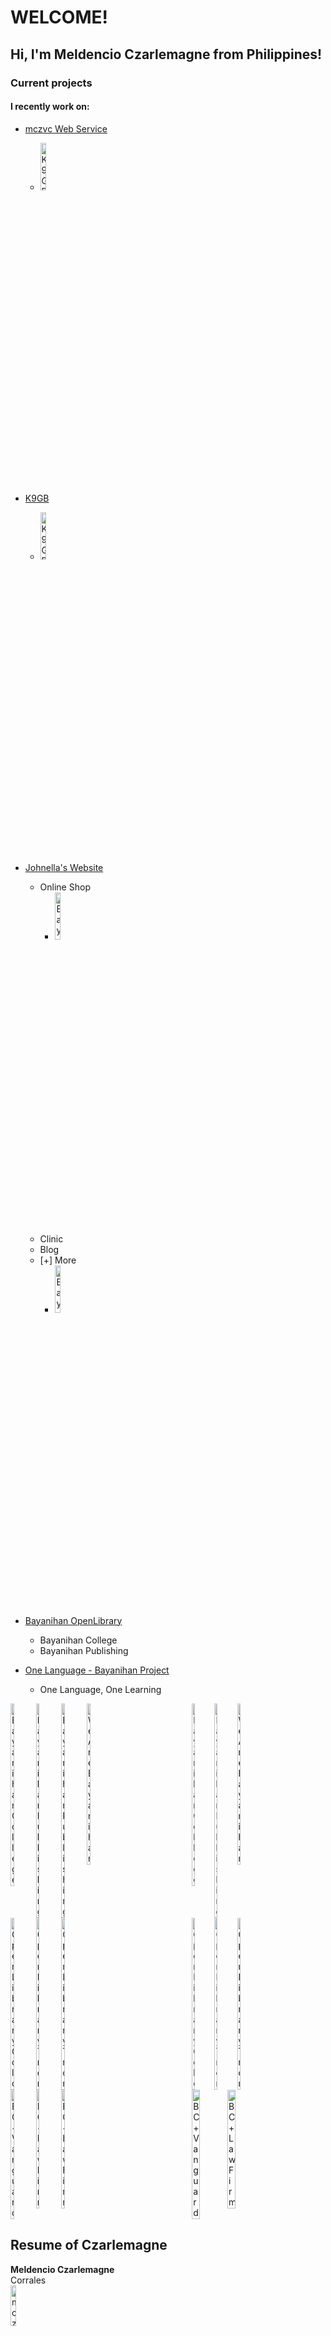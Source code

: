 # WELCOME! 
## Hi, I'm Meldencio Czarlemagne from Philippines!

### Current projects
#### I recently work on:
* [mczvc Web Service](https://mczvc-biomew.github.io/services)
  * <img alt="K9GB" height="14%" src="https://github.com/user-attachments/assets/4cc35fc4-a6b3-4c93-ab9c-0b658573e375" />

* [K9GB](https://mczvc-biomew.github.io/k9gb)
  * <img alt="K9GB" height="14%" src="https://github.com/user-attachments/assets/ae33ef1c-9879-47e8-a528-1090839423e8" />

* [Johnella's Website](https://jk-sanjuan.github.io/)
  * Online Shop
    * <img alt="Bayanihan College" height="14%" src="assets/images/jk/jk-brand-c-gold.png" width="14%"/>
  * Clinic
  * Blog
  * [+] More
    * <img alt="Bayanihan College" height="14%" src="assets/images/jk/jk-creative.png" width="14%"/>
* [Bayanihan OpenLibrary](https://mczvc-biomew.github.io/)
  * Bayanihan College
  * Bayanihan Publishing
* [One Language - Bayanihan Project](https://github.com/mczvc-biomew/OneLang)
  * One Language, One Learning 

<div style="display: flex;">
<div>
  <div style="display: flex;">
  <img alt="Bayanihan College" height="14%" src="https://github.com/user-attachments/assets/026341f1-94f7-41ed-820f-ebd97832ead7" width="14%"/>
  <img alt="Bayanihan Publishing" height="14%" src="https://github.com/user-attachments/assets/49f16b01-4b83-4fca-91bf-14881684f85b" width="14%">
  <img alt="Bayanihan Publishing" height="14%" src="https://github.com/user-attachments/assets/0138faa1-3746-4909-91f0-ccb6c30ea57e" width="14%"/>
  <img alt="We Are Bayanihan" height="14%" src="https://github.com/user-attachments/assets/76af4bfd-eb78-4f2c-92f9-bfe57aca1999" width="14%"/>
  </div>
  <div style="display: flex;">
  <img alt="OpenLibrary Gold" height="14%" src="https://github.com/user-attachments/assets/39e6c54c-df53-464d-8e49-14b0c8c7c73d" width="14%"/>
  <img alt="OpenLibrary Tron" height="14%" src="https://github.com/user-attachments/assets/45162500-7b3a-4941-b542-5fd71b0d9e70" width="14%"/>
  <img alt="OpenLibrary Tron" height="14%" src="OL-2.png" width="14%"/>
  </div>
  <div style="display: flex;">
  <img alt="BC + Vanguard" height="14%" width="14%" src="https://github.com/user-attachments/assets/6f32d36e-e4bc-49fc-941c-bcba8e06278f" />
  <img alt="BC + Law Firm" height="14%" width="14%" src="https://github.com/user-attachments/assets/2d2dca4c-7ebb-48d0-bac7-e13a8f32bcb0" />
  <img alt="BC + Law Firm" height="14%" width="14%" src="OL_colored.png" />
  </div>
</div>
<div>
  <div style="display: flex;">
  <img alt="Bayanihan College" height="14%" src="assets/images/jk/footer.png" width="14%"/>
  <img alt="Bayanihan Publishing" height="14%" src="assets/images/jk/header-logo.png" width="14%"/>
  <img alt="We Are Bayanihan" height="14%" src="assets/images/jk/jk-creative.png" width="14%"/>
  </div>
  <div style="display: flex;">
  <img alt="OpenLibrary Gold" height="14%" src="assets/images/jk/jk-icon-384.png" width="14%"/>
  <img alt="OpenLibrary Tron" height="14%" src="assets/images/jk/jk-m.png" width="14%"/>
  <img alt="OpenLibrary Tron" height="14%" src="assets/images/jk/JK-P.png" width="14%"/>
  </div>
  <div style="display: flex;">
  <img alt="BC + Vanguard" height="14%" width="22%" src="assets/images/jk/lady-jk.png" />
  <img alt="BC + Law Firm" height="14%" width="22%" src="assets/images/jk/SJK.png" />
  </div>
</div>
</div>
<div class="text-white bg-yellow-600 p-4 [font-size:20px]"><h2>Resume of Czarlemagne</h2></div>

<div class="bg-gray-500 text-white p-4">
  <div class="flex w-[990px]">
    <div class="[font-size:20px] w-[148px]"><div class="font-bold"><b>Meldencio Czarlemagne</b></div> Corrales</div>
    <img alt="mczvc" class="[right:0] [left:580] [position:relative]" src="https://github.com/user-attachments/assets/83711abb-78d0-48d9-b8e1-e4fc47b51fb5" width="13%" height="13%"/>
  </div>
  <div class="flex mt-2">
    <div class="w-[155px]"><span>Software Engineer and Architect, DevOps Engineer, Database Manager and Administrator,  
  IT & IS Manager</span></div>
    <div class="mx-auto">
      <span class="">
        🏠 St. Peter, New Era, Quezon City <br>
        📞 (+63) 967 205 6160 📞 (+63) 913 023 0143 <br>
        📧 mczvc.biomew@gmail.com 📧 mczvc@proton.me <br>
      </span>
    </div>
  </div>
</div>

<div class="flex">
  <div class="p-4">
    <h3>ABOUT ME</h3>
    <div>
      <h4>I am a Filipino software architect who currently lives in Quezon City.</h4>
      <p>With a college degree in Computer Science, over 7 years of experience as Backend developer / Full-stack developer, I am passionate about working on challenging projects that allow me to grow professionally.</p>
      <h4>Adaptable</h4>
      <p>While my expertise lies in Backend and Full-stack development, I stay up to date with the latest trends in Frontend and other areas, using my free time to expand my knowledge.</p>
      <h4>Looking for ways to automate tasks</h4>
      <p>Always trying to have everything automated. I don't like repetitive tasks so my software designs normally would come with the idea of minimizing the number of tasks needed to maintain or add new functionalities. My software designs prioritize efficiency, aiming to reduce maintenance and enhance scalability, ensuring long-term value and optimization.</p>
      <h4>Tech-Savvy</h4>
      <p>I stay current with emerging technologies and actively seek ways to apply them in real-world projects.</p>
      <h4>Continuous Improvement</h4>
      <p>I’m never satisfied with just solving a problem; I’m always on the lookout for better, more efficient solutions. I won't settle just by solving the problem and I am always struggling to find a better way to do it.</p>
      <h4>Motivations</h4>
      <ul>
        <li>A challenging environment that fosters growth.</li>
        <li>Opportunities to work with diverse technologies.</li>
        <li>Freedom to optimize my workspace and processes for maximum productivity.</li>
      </ul>
      <h4>Hobbies</h4>
      <ul>
        <li>Problem-solving and thinking creatively</li>
        <li>Exploring software development</li>
        <li>Enjoying music</li>
        <li>Fixing devices</li>
        <li>Breaking free from the routine</li>
      </ul>
    </div>
    <h3>PROFILE</h3>
    <div class="w-[613px] [line-height:1.4]">
     <p>Results-driven software developer with extensive experience in both systems and business domain programming languages (C, C++, C#, Java) and (Python, JavaScript, Ruby, Typescript), leveraging expertise and proficiency in wide variety of frameworks for these languages, for example: Python (flask, Django, Pandas, Numpy), Java Spring, Ruby on Rails, Javascript (NextJS, ReactJS, AngularJS, VueJS), C++ (Boost, Qt5, and OpenGL graphics library), delivering high-quality and innovative solutions across multiple platforms.</p>
     <p>Strong foundation and solid grasp in algorithms, data-structures, and mathematics, with proficiency in TDD and safety assurance, ensuring code quality and functionality of tested software, in compliance to specifications and use cases of software; applied to, and worked for Distributed, High-performance, and Scientific Computing. </p>
     <p>I am experienced in technical and team leadership: As a seasoned technical leader, I excel and bring expertise in software design, leveraging in deployment automation to improve and optimize the CI/CD pipelines; commend testing frameworks to the team; and playing the role of designing and operating mission critical services in a cloud-based architecture — I effectively guide cross-functional teams and drive project and business to success — delivering high-quality and efficient, scalable software solutions. </p>
     <p>Polyglot to familiarize programming in 15+ languages, which includes: Bash, Perl, Powershell, Ruby, Clojure, Haskell, Julia, Go, Kotlin, Swift, Lua, Rust, Zig, Assembly, SQL, Typescript. </p>
      <p>As a software architect and database manager, I am proficient in designing API, software architecture, and cloud-based services, providing solutions in building effective, efficient, and robust software. </p>
     <p>Mastered and practiced clean code principles and Design Patterns for 10+ years; pragmatic, and highly accomplished practitioner of agile methodology such as Scrum, Lean, XP, and crystal.</p>
     <p>As a full-stack developer and DevOps engineer with 6+ years of experience, I possess a unique blend of technical expertise, leadership skills, and passion for delivering high-quality software solutions.</p>
    </div>
    <h3>WORK EXPERIENCE</h3>
    <div class="w-[613px]">
      <div class="pl-[3rem]">
        <div class="*:block *:pr-2 pt-4">
          <span>(May 2019 – Nov. 2019)</span>
          <span class="text-white bg-yellow-600 p-2">CEO & Founder, Software Engineer and Architect</span>
          <span class="font-bold [font-size:18px] bg-gray-300 p-2 hover:bg-gray-200 cursor-pointer
                        [border-inline-start:4px_solid_#5499f0]"><br><b>Egg Co. Creations</b></span><span> | </span>
          <span class="italic">Quezon City</span>
          <ul class="dashed mt-1 *:mt-2">
            <li>Developed the Easy Graphics, Easy Game, and Easy Animation library using Java and OpenGL.</li>
            <li>Released two Android games using the library.</li>
          </ul>
        </div>
        <div class="*:block *:pr-4 pt-4">
          <span>(Dec. 2019 – Present)</span>
          <span class="text-white bg-yellow-600 p-2">Software Engineer and Architect, 
            Full-stack Developer, DevOps Engineer – R&D, 
            Database Administrator, IT & IS Manager, 
            Business Innovator</span><br>
          <span class="font-bold [font-size:18px] bg-gray-300 p-2 hover:bg-gray-200 cursor-pointer
                      [border-inline-start:4px_solid_#5499f0]">
            <b>DADS University, Bayanihan College, Network Careers</b></span>
          <span> | </span><span class="italic">Quezon City</span>
          <ul class="dashed *:mt-2">
            <li>Built several micro-services and API endpoints for the consumers and producers operating in the open-source, MOOC and value-based Careers platform to implement automated management solutions.</li>
            <li>Developed automation tools for document generation.</li>
            <li>Created full-stack web applications for the university’s virtual learning environment.</li>
            <li>Designed a business model for university-wide learning; a balanced and prosperous ecosystem, for not-for-profit design of business.</li>
            <li>Maintained and organized the public and private libraries of colleges: its database, and its distributed access to information, under its IS infrastructure, I have built a managed Library System for Librarians, Students of different departments, Faculty (educators of Business and, Science, Engineering, and Medicine; and to the Members of Royal Society); frontier in seeding the Foundation’s Academic Resources.</li>
            <li>Developed, and maintained business tools used in managerial task; began innovating the solutions for business, work careers, HR workforce, and transformed, with new models of learning environment for a wide audience in a university-wide environment setup.</li>
          </ul>
        </div>
      </div>
    </div>
    <h3>Company</h3>
    <div>
      <div class="flex">
        <div>
          <span class="font-bold w-[75px] [display:inline-block]">Egg Co.</span><span>(Parent)</span>
        </div>
        <div>
          <ul class="list-disc list-inside [&_ul]:list-[revert] ml-4 [line-height:1.5]">
            <li>DAD System and University – College of Computer Science, School for Business and Management</li>
            <li>Royal Society of Science, Engineering, and Medicine</li>
            <li>Royal Society of Mathematics, Architecture, and Computing</li>
            <li>Royal Society for Professionals</li>
            <li>Bayanihan College, Bayanihan Foundation</li>
              <ul class="list-disc list-inside ml-8">
                <li>United Alumnus Royals</li>
                <li>Bayanihan OS, Software</li>
              </ul>
            <li>Vanguard Consortium</li>
              <ul class="list-disc list-inside ml-8">
                <li>Royal Knighthood</li>
              </ul>
            <li>Egg Co. Club, Egg Co. Hub</li>
            <li>Royal Club™ Machines, Equipments, and Technology</li>
            <li>Picosoft™</li>
          </ul>
        </div>
      </div>
    </div>
  </div>
  <div>
    <div class="w-[900px]">
      <h3>EDUCATION</h3>
      <div class="*:block">
        <span>August 2014 – October 2016</span>
        <span class="font-bold">Bachelor of Science in Computer Science</span>
        <span class="mt-4">New Era University</span>
        <span>College of Computer Studies | <span class="italic">New Era, Quezon City</span>
        </span>
      </div>
      <div>
        <div>
          <h3>Programming Languages</h3>
          <span>C, C++, C#, Clojure, Carbon, Go, Java, Kotlin, Python, Lua, Haskell, Julia, HTML5 / XML, CSS3, PHP, JavaScript, Typescript, Rust, Ruby, OCaml, Swift, Zig, Assembly, Bash, Powershell, SQL, Solidity, Vyper</span>
        </div>
        <table>
          <h4 class="flex mt-3 *:w-[999px]">
            <span class="pr-3">Computer Languages</span>
          </h4>
          <tr>
            <td>C <br>
                  💗💗💗💗💗 <br>
                  C++ <br>
                  💗💗💗💗💗 <br>
                  C# <br>
                  💛💛💛💛💛 <br>
                  Rust <br>
                  💜💜💜💜🖤</td>
            <td>Javascript <br>
                  💝💝💝💝💝 <br>
                  Go <br>
                  💚💚💚💚🖤 <br>
                  Java <br>
                  💙💙💙💙💙 <br>
                  Swift <br>
                  💞💞💞🖤🖤</td>
            <td>Python (with Django) <br>
                  💚💚💚💚💚 <br>
                  LUA <br>
                  💚💚💚💚💚 <br>
                  PHP <br>
                  💚💚💚🖤🖤 <br>
                  Ruby <br>
                  💚💚💚🖤🖤</td>
            <td>HTML5 <br>
                  💙💙💙💙💙 <br>
                  CSS3 <br>
                  💚💚💚💚💚 <br>
                  SQL <br>
                  💜💜💜💜💜 <br>
                  Carbon <br>
                  💜💜💜💜🖤</td>
          </tr>
        </table>
        <div>
          <h3>Frameworks and Libraries</h3>
          <span>Django, Flask, VueJS, ReactJS, AngularJS, NextJS, Webpack, ExpressJS, OpenAPI, Polymer, Redis, NodeJS, Deno, Bun, Electron, Bootstrap, TailwindCSS, Bulma, Boost, Rails, Qt5, Kafka, jOOQ, Spring, Rails, Scipy, beautifulsoup4, Kivy, Pandas, Numpy, OpenGL</span>
        </div>
        <div>
          <h3>Tools & Technologies</h3>
          <span>Docker, Kubernetes, Oracle, PostgreSQL, MySQL, MongoDB, GraphQL, Postman, Selenium, Nginx, Git, Apache, Jira, CMake, CLion, IntelliJ, VS Code, Linux, Ansible, Chef, Terraform, IBM Control Desk, Vivantio, Firebase, Elasticsearch, Logstash, Kibana, Salesforce, SAP, Heroku, AWS</span>
        </div>
        <div>
          <h3>Methodologies</h3>
          <span>Pragmatism, ArchOps, Waterfall, SRE: Site Reliability Engineering, DevOps (CI/CD, dynamic testing, Infrastructure as Code, CCA: Continuous Configuration Automation), TPS: Transaction Processing System (Kaizen, Continuous Improvement, OLTP: Online Transaction Processing), Agile (Scrum, Lean, XP, Crystal), Twelve-Factor App (SaaS, PaaS), DevSecOps (DAST, PSS ISE, Security by Design, Security Automation), DataOps
          </span>
        </div>
      </div>
      <div class="flex">
          <h3>Organizations</h3>
          <ul>
          <li class="flex mb-4">
            <span class="flex items-center justify-center px-1 
                          bg-gray-200 font-bold block">Royal Academies of Science, Engineering, and Medicine</span>
            <span class="text-white bg-yellow-600 p-2 block">Software Architect, 2022–2032</span>
          </li>
          <li class="flex mb-4">
            <span><span class="bg-gray-200 p-2">Vanguard Consortium – Phi Chi Alpha</span></span>
            <div class="*:block w-[246px] ml-auto">
              <span class="text-[rgb(8,137,187)] bg-gray-400/80 p-2">Royal Knight, Sigma Alpha, <br>Founder</span>
              <span class="text-yellow-600 bg-gray-300 p-1">Established on 14 Dec. 2023</span>
            </div>
          </li>
          <li class="flex mb-4">
            <span class="bg-gray-200 p-2">Linux Foundation</span>
          </li>
          <li class="flex mb-4">
            <span class="bg-gray-200 p-2">CompTIA</span>
          </li>
        </ul>
      </div>
      <div>
        <div>
          <h3>Database</h3>
          <span>MySQL, SQLite, PostgreSQL, MongoDB</span>
        </div>
        <div>
          <h3>Operating Systems</h3>
          <span>Windows, Linux (OpenBSD, Ubuntu, CentOS, Redhat), Android</span>
        </div>
        <div>
          <h3>Software and Tools</h3>
          <span>Git, Cmake, VS Code, Docker, Eclipse, NodeJS, LAMP, Jetbrains (CLion, IntelliJ, PyCharm), Jira</span>
        </div>
        <div>
          <h3>Coursework Information</h3>
          <table id="coursework" class="w-[725px] block *:bg-gray-500 *:text-white *:p-1 [line-height:2.1]
                       *:cursor-pointer">
                <tr>
                  <td>Calculus I, II</td> <td>English Composition I, II</td> 
                  <td>Interpersonal Communication Skills</td> <td>Reasoning & Argumentation</td> 
                  <td>Computation in Physical Sciences</td> <td>Discrete Mathematics</td> 
                  <td class="asterisked">Concrete Mathematics *</td> <td>Logic & Mathematical Reasoning</td> 
                  <td>Distributed Systems</td> <td>Parallel and Distributed Algorithms</td> 
                  <td class="asterisked">Algorithms-I *</td> <td>Algorithms-II</td> <td>Database and Web System Development</td> 
                  <td>Computer Organization & Architecture</td> <td>Computer Networks</td>
                  <td>Networks and Data Communications</td> <td class="asterisked">Statistics *</td> 
                  <td>Formal Language and Automata Theory</td> <td class="asterisked">Software Engineering *</td> 
                  <td>Software Engineering for Data Scientists</td> <td>Programming Languages</td> 
                  <td>Software Architecture</td> <td class="asterisked">Software Design *</td> 
                  <td class="asterisked">Operating Systems *</td> <td class="asterisked">Database Management Systems *</td> 
                  <td>Speech and Natural Language Processing</td> <td>Ethical and Secure Computing</td> 
                  <td>Machine Learning</td> <td>Breadth Life Science</td>
                  <td>High Performance Computing & Computer Architecture</td>
                  <td>Computational Science and Engineering</td> 
                  <td class="asterisked">MATLAB * for Engineering and the Life Sciences</td> 
                  <td class="asterisked">Graphics and Computer Vision * + Image Processing</td> 
                  <td>Graphics Programming with OpenGL</td> 
                  <td class="asterisked">Network Science *</td> 
                  <td>Social Computing</td> <td>Discrete Structures</td> 
                  <td class="asterisked">Cryptography *</td> <td class="asterisked">Blockchain Technologies *</td> 
                  <td class="asterisked">Cloud Computing *</td> <td class="asterisked">Artificial Intelligence *</td> 
                  <td>Symbolic Logic</td> <td>ERGU | EREG</td> 
                  <td>Rizal</td>
                </tr>
          </table>
          <span class="block w-[600px] [right:-250px] [position:relative] ">
            <span id="coursework-asterisk" class="bg-yellow-400 p-2" 
                  onmouseover="select_asterisked()" onmouseleave="deselect_asterisked()">
              (* Coursework had a lab component as well)</span></span>
        </div>
      </div>
    </div>
  </div>
</div>
